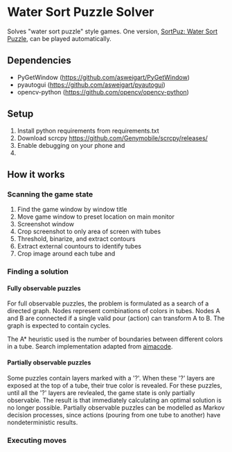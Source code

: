 
# Water Sort Puzzle Solver

Solves "water sort puzzle" style games. One version, [SortPuz: Water Sort Puzzle](https://play.google.com/store/apps/details?id=sortpuz.water.sort.puzzle.game), can be played automatically.

## Dependencies

* PyGetWindow (https://github.com/asweigart/PyGetWindow)
* pyautogui (https://github.com/asweigart/pyautogui)
* opencv-python (https://github.com/opencv/opencv-python)

## Setup

1. Install python requirements from requirements.txt
2. Download scrcpy https://github.com/Genymobile/scrcpy/releases/
3. Enable debugging on your phone and 
4. 

## How it works

### Scanning the game state

1. Find the game window by window title
2. Move game window to preset location on main monitor
3. Screenshot window
4. Crop screenshot to only area of screen with tubes 
5. Threshold, binarize, and extract contours
6. Extract external countours to identify tubes
7. Crop image around each tube and 

### Finding a solution

#### Fully observable puzzles

For full observable puzzles, the problem is formulated as a search of a directed graph. Nodes represent combinations of colors in tubes. Nodes A and B are connected if a single valid pour (action) can transform A to B. The graph is expected to contain cycles.

The A* heuristic used is the number of boundaries between different colors in a tube. Search implementation adapted from [aimacode](https://github.com/aimacode).


#### Partially observable puzzles

Some puzzles contain layers marked with a '?'. When these '?' layers are exposed at the top of a tube, their true color is revealed. For these puzzles, until all the '?' layers are revlealed, the game state is only partially observable. The result is that immediately calculating an optimal solution is no longer possible. Partially observable puzzles can be modelled as Markov decision processes, since actions (pouring from one tube to another) have nondeterministic results.

### Executing moves

 